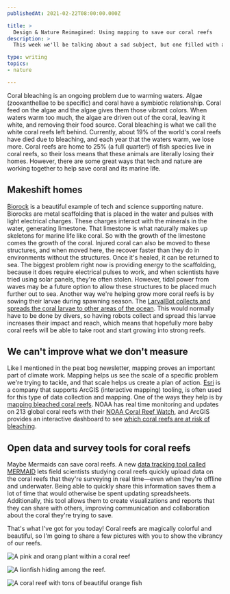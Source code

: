 ```yaml
---
publishedAt: 2021-02-22T08:00:00.000Z

title: >
  Design & Nature Reimagined: Using mapping to save our coral reefs
description: >
  This week we'll be talking about a sad subject, but one filled with a lot of hope. 

type: writing
topics:
- nature

---
```


Coral bleaching is an ongoing problem due to warming waters. Algae (zooxanthellae to be specific) and coral have a symbiotic relationship. Coral feed on the algae and the algae gives them those vibrant colors. When waters warm too much, the algae are driven out of the coral, leaving it white, and removing their food source. Coral bleaching is what we call the white coral reefs left behind. Currently, about 19% of the world's coral reefs have died due to bleaching, and each year that the waters warm, we lose more. Coral reefs are home to 25% (a full quarter!) of fish species live in coral reefs, so their loss means that these animals are literally losing their homes. However, there are some great ways that tech and nature are working together to help save coral and its marine life.

## Makeshift homes

[Biorock](https://www.bbc.com/future/article/20150506-why-we-should-electrify-the-ocean) is a beautiful example of tech and science supporting nature. Biorocks are metal scaffolding that is placed in the water and pulses with light electrical charges. These charges interact with the minerals in the water, generating limestone. That limestone is what naturally makes up skeletons for marine life like coral. So with the growth of the limestone comes the growth of the coral. Injured coral can also be moved to these structures, and when moved here, the recover faster than they do in environments without the structures. Once it's healed, it can be returned to sea. The biggest problem right now is providing energy to the scaffolding, because it does require electrical pulses to work, and when scientists have tried using solar panels, they're often stolen. However, tidal power from waves may be a future option to allow these structures to be placed much further out to sea. Another way we're helping grow more coral reefs is by sowing their larvae during spawning season. The [LarvalBot collects and spreads the coral larvae to other areas of the ocean](https://techcrunch.com/2018/11/01/reef-rejuvenating-larvalbot-spreads-coral-babies-by-the-millions/). This would normally have to be done by divers, so having robots collect and spread this larvae increases their impact and reach, which means that hopefully more baby coral reefs will be able to take root and start growing into strong reefs.

## We can't improve what we don't measure

Like I mentioned in the peat bog newsletter, mapping proves an important part of climate work. Mapping helps us see the scale of a specific problem we're trying to tackle, and that scale helps us create a plan of action. [Esri](https://www.esri.com/en-us/home) is a company that supports ArcGIS (interactive mapping) tooling, is often used for this type of data collection and mapping. One of the ways they help is by [mapping bleached coral reefs](https://www.esri.com/arcgis-blog/products/arcgis-living-atlas/real-time/coral-bleaching-stations/). NOAA has real time monitoring and updates on 213 global coral reefs with their [NOAA Coral Reef Watch](https://coralreefwatch.noaa.gov/), and ArcGIS provides an interactive dashboard to see [which coral reefs are at risk of bleaching](https://www.arcgis.com/apps/opsdashboard/index.html#/84ba9c03786e462d960e3172bc1b2204).

## Open data and survey tools for coral reefs

Maybe Mermaids can save coral reefs. A new [data tracking tool called MERMAID](https://www.worldwildlife.org/magazine/issues/winter-2016/articles/can-a-mermaid-help-to-protect-the-world-s-coral-reefs) lets field scientists studying coral reefs quickly upload data on the coral reefs that they're surveying in real time—even when they're offline and underwater. Being able to quickly share this information saves them a lot of time that would otherwise be spent updating spreadsheets. Additionally, this tool allows them to create visualizations and reports that they can share with others, improving communication and collaboration about the coral they're trying to save.

That's what I've got for you today! Coral reefs are magically colorful and beautiful, so I'm going to share a few pictures with you to show the vibrancy of our reefs.

![A pink and orang plant within a coral reef](https://cdn.sanity.io/images/xq50spjj/production/4bffce1f5f3034019baf868c1d540c908fd8064a-2736x3648.jpg)

![A lionfish hiding among the reef.](https://cdn.sanity.io/images/xq50spjj/production/68e1efb009a5d2f63e6cb0e25d9a5235cb3837a3-9000x10235.jpg)

![A coral reef with tons of beautiful orange fish](https://cdn.sanity.io/images/xq50spjj/production/8255e7db474f1249d5b1aaa30e4c4da921cd577a-4500x5468.jpg)